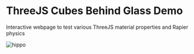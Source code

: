 # ThreeJS Cubes Behind Glass Demo
Interactive webpage to test various ThreeJS material properties and Rapier physics

![hippo](https://i.giphy.com/media/v1.Y2lkPTc5MGI3NjExcWRmZ285a2xsbGlkNnM1Y25ybmplMWdtcGJ2eXd0cHZoMHJuajF0cyZlcD12MV9pbnRlcm5hbF9naWZfYnlfaWQmY3Q9Zw/IRn5Lu1nPAJ0NvV8Yj/giphy.gif)

